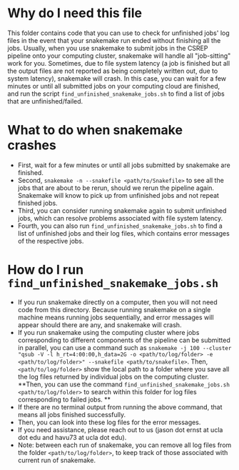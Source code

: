 # Why do I need this file
This folder contains code that you can use to check for unfinished jobs' log files in the event that your snakemake run ended without finishing all the jobs. Usually, when you use snakemake to submit jobs in the CSREP pipeline onto your computing cluster, snakemake will handle all "job-sitting" work for you. Sometimes, due to file system latency (a job is finished but all the output files are not reported as being completely written out, due to system latency), snakemake will crash. In this case, you can wait for a few minutes or until all submitted jobs on your computing cloud are finished, and run the script ```find_unfinished_snakemake_jobs.sh```  to find a list of jobs that are unfinished/failed.

# What to do when snakemake crashes
- First, wait for a few minutes or until all jobs submitted by snakemake are finished. 
- Second, ```snakemake -n --snakefile <path/to/Snakefile>``` to see all the jobs that are about to be rerun, should we rerun the pipeline again. Snakemake will know to pick up from unfinished jobs and not repeat finished jobs. 
- Third, you can consider running snakemake again to submit unfinished jobs, which can resolve problems associated with file system latency. 
- Fourth, you can also run ```find_unfinished_snakemake_jobs.sh``` to find a list of unfinished jobs and their log files, which contains error messages of the respective jobs. 

# How do I run ```find_unfinished_snakemake_jobs.sh```
- If you run snakemake directly on a computer, then you will not need code from this directory. Because running snakemake on a single machine means running jobs sequentially, and error messages will appear should there are any, and snakemake will crash. 
- If you run snakemake using the computing cluster where jobs corresponding to different components of the pipeline can be submitted in parallel, you can use a command such as ```snakemake -j 100 --cluster "qsub -V -l h_rt=4:00:00,h_data=2G -o <path/to/log/folder> -e <path/to/log/folder>" --snakefile <path/to/snakefile>```. Then, ```<path/to/log/folder>``` show the local path to a folder where you save all the log files returned by individual jobs on the computing cluster. **Then, you can use the command ```find_unfinished_snakemake_jobs.sh <path/to/log/folder>``` to search within this folder for log files corresponding to failed jobs. **
- If there are no terminal output from running the above command, that means all jobs finished successfully. 
- Then, you can look into these log files for the error messages. 
- If you need assistance, please reach out to us (jason dot ernst at ucla dot edu and havu73 at ucla dot edu). 
- Note: between each run of snakemake, you can remove all log files from the folder ```<path/to/log/folder>```, to keep track of those associated with current run of snakemake.

